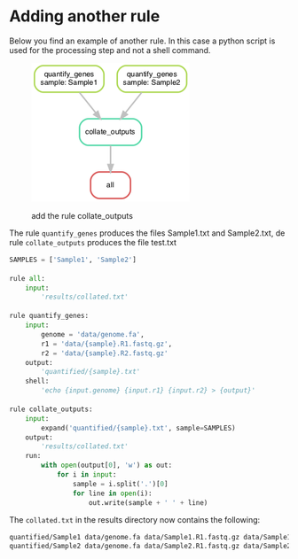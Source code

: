 # Adding another rule

Below you find an example of another rule. In this case a python script is used for the processing step and not a shell command.

<figure><img src="../../.gitbook/assets/rule_all.png" alt=""><figcaption><p>add the rule collate_outputs</p></figcaption></figure>

The rule `quantify_genes` produces the files Sample1.txt and Sample2.txt, de rule `collate_outputs` produces the file test.txt

```python
SAMPLES = ['Sample1', 'Sample2']

rule all:
    input:
        'results/collated.txt'

rule quantify_genes:
    input:
        genome = 'data/genome.fa',
        r1 = 'data/{sample}.R1.fastq.gz',
        r2 = 'data/{sample}.R2.fastq.gz'
    output:
        'quantified/{sample}.txt'
    shell:
        'echo {input.genome} {input.r1} {input.r2} > {output}'

rule collate_outputs:
    input:
        expand('quantified/{sample}.txt', sample=SAMPLES)
    output:
        'results/collated.txt'
    run:
        with open(output[0], 'w') as out:
            for i in input:
                sample = i.split('.')[0]
                for line in open(i):
                    out.write(sample + ' ' + line)
```

The `collated.txt` in the results directory now contains the following:

```bash
quantified/Sample1 data/genome.fa data/Sample1.R1.fastq.gz data/Sample1.R2.fastq.gz
quantified/Sample2 data/genome.fa data/Sample2.R1.fastq.gz data/Sample2.R2.fastq.gz
```
